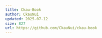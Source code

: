 ```yaml
---
title: Ckau-Book
author: CkauNui
updated: 2025-07-12
size: 827
url: https://github.com/CkauNui/ckau-book
---
```

